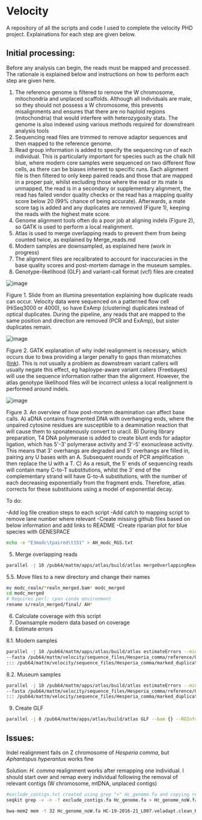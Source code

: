 # Velocity

A repository of all the scripts and code I used to complete the velocity PHD project. Explainations for each step are given below.

## Initial processing:

Before any analysis can begin, the reads must be mapped and processed. The rationale is explained below and instructions on how to perform each step are given here.
1) The reference genome is filtered to remove the W chromosome, mitochondria and unplaced scaffolds. Although all individuals are male, so they should not possess a W chromosome, this prevents misalignments and ensures that there are no haploid regions (mitochondria) that would interfere with heterozygosity stats. The genome is also indexed using various methods required for downstream analysis tools
2) Sequencing read files are trimmed to remove adaptor sequences and then mapped to the reference genome.
3) Read group information is added to specify the sequencing run of each individual. This is particularly important for species such as the chalk hill blue, where modern core samples were sequenced on two different flow cells, as there can be biases inherent to specific runs. Each alignment file is then filtered to only keep paired reads and those that are mapped in a proper pair, whilst excluding those where the read or its mate is unmapped, the read is in a secondary or supplementary alignment, the read has failed vendor quality checks or the read has a mapping quality score below 20 (99% chance of being accurate). Afterwards, a mate score tag is added and any duplicates are removed (Figure 1), keeping the reads with the highest mate score.
4) Genome alignment tools often do a poor job at aligning indels (Figure 2), so GATK is used to perform a local realignment. 
5) Atlas is used to merge overlapping reads to prevent them from being counted twice, as explained by Merge_reads.md
6) Modern samples are downsampled, as explained here (work in progress)
7) The alignment files are recalibrated to account for inaccuracies in the base quality scores and post-mortem damage in the museum samples.
8) Genotype-likelihood (GLF) and variant-call format (vcf) files are created

![image](https://github.com/user-attachments/assets/7cb1bbc5-1084-4821-b991-ce9bcb755b81)

Figure 1. Slide from an illumina presentation explaining how duplicate reads can occur. Velocity data were sequenced on a patterned flow cell (HiSeq3000 or 4000), so have ExAmp (clustering) duplicates instead of optical duplicates. During the pipeline, any reads that are mapped to the same position and direction are removed (PCR and ExAmp), but sister duplicates remain. 

![image](https://github.com/user-attachments/assets/107402a5-44a2-47b2-bc40-39323db322c6)


Figure 2. GATK explanation of why indel realignment is necessary, which occurs due to bwa providing a larger penalty to gaps than mismatches ([link](https://qcb.ucla.edu/wp-content/uploads/sites/14/2016/03/GATKwr12-3-IndelRealignment.pdf)). This is not usually a problem as downstream variant callers will usually negate this effect, eg haploype-aware variant callers (Freebayes) will use the sequence information rather than the alignment. However, the atlas genotype likelihood files will be incorrect unless a local realignment is performed around indels.

![image](https://github.com/user-attachments/assets/912da626-3e0a-4159-838e-581dfa76e5c3)

Figure 3. An overview of how post-mortem deamination can affect base calls. A) aDNA contains fragmented DNA with overhanging ends, where the unpaired cytosine residues are susceptible to a deamination reaction that will cause them to sponatenously convert to uracil. B) During library preparation, T4 DNA polymerase is added to create blunt ends for adaptor ligation, which has 5'-3' polymerase activity and 3'-5' exonuclease activity. This means that 3' overhangs are degraded and 5' overhangs are filled in, pairing any U bases with an A. Subsequent rounds of PCR amplification then replace the U with a T. C) As a result, the 5' ends of sequencing reads will contain many C-to-T substitutions, whilst the 3' end of the complementary strand will have G-to-A substitutions, with the number of each decreasing exponentially from the fragment ends. Therefore, atlas corrects for these substituions using a model of exponential decay. 


To do:

-Add log file creation steps to each script
-Add catch to mapping script to remove lane number where relevant 
-Create missing github files based on below information and add links to README
-Create riparian plot for blue species with GENESPACE

```bash
echo -e "E3modc\tpaired\t151" > AH_modc_RGS.txt
```
5) Merge overlapping reads
```bash
parallel -j 10 /pub64/mattm/apps/atlas/build/atlas mergeOverlappingReads --bam {} --readGroupSettings AH_modc_RGS.txt ::: /pub64/mattm/velocity/sequence_files/Aphantopus_hyperantus/modc_realign/*.bam
```
5.5. Move files to a new directory and change their names
```bash
mv modc_realn/*realn_merged.bam* modc_merged
cd modc_merged
# Requires perl: cpan conda environment
rename s/realn_merged/final/ AH*
```

6) Calculate coverage with this script
7) Downsample modern data based on coverage
8) Estimate errors

8.1. Modern samples
```bash
parallel -j 10 /pub64/mattm/apps/atlas/build/atlas estimateErrors --minDeltaLL 0.1 --NPsi 0 \
--fasta /pub64/mattm/velocity/sequence_files/Hesperia_comma/reference/GCA_905404135.1.fasta --bam {} \
::: /pub64/mattm/velocity/sequence_files/Hesperia_comma/marked_duplicates/*.bam
```

  8.2. Museum samples
```bash
parallel -j 10 /pub64/mattm/apps/atlas/build/atlas estimateErrors --minDeltaLL 0.1  \
--fasta /pub64/mattm/velocity/sequence_files/Hesperia_comma/reference/GCA_905404135.1.fasta --bam {} \
::: /pub64/mattm/velocity/sequence_files/Hesperia_comma/marked_duplicates/*.bam

```
9) Create GLF 
```bash
parallel -j 8 /pub64/mattm/apps/atlas/build/atlas GLF --bam {} --RGInfo {.}_RGInfo.json ::: /pub64/mattm/velocity/sequence_files/Hesperia_comma/marked_duplicates/*.bam
```



## Issues:

Indel realignment fails on Z chromosome of *Hesperia comma*, but *Aphantopus hyperantus* works fine

Solution: *H. comma* realignment works after remapping one individual. I should start over and remap every individual following the removal of relevant contigs (W chromosome, mtDNA, unplaced contigs)
```bash
#exclude_contigs.txt created using grep ">" Hc_genome.fa and copying relevnat contigs to a text file (without the '>')
seqkit grep -v -n -f exclude_contigs.fa Hc_genome.fa > Hc_genome_noW.fa

bwa-mem2 mem -t 32 Hc_genome_noW.fa HC-19-2016-21_L007.veladapt.clean_R1.fastq.gz HC-19-2016-21_L007.veladapt.clean_R2.fastq.gz > "HC-19-2016-21_L007.raw.bam"
```
